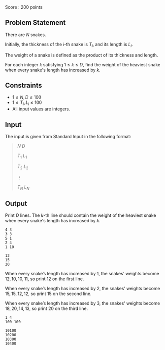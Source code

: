 Score : $200$ points

## Problem Statement

There are $N$ snakes.

Initially, the thickness of the $i$-th snake is $T_i$, and its length is $L_i$.

The weight of a snake is defined as the product of its thickness and length.

For each integer $k$ satisfying $1 \leq k \leq D$, find the weight of the heaviest snake when every snake's length has increased by $k$. 

## Constraints

- $1 \leq N, D \leq 100$
- $1 \leq T_i, L_i \leq 100$
- All input values are integers.

## Input

The input is given from Standard Input in the following format:

> $N$ $D$
> 
> $T_1$ $L_1$
> 
> $T_2$ $L_2$
> 
> $\vdots$
> 
> $T_N$ $L_N$

## Output

Print $D$ lines. The $k$-th line should contain the weight of the heaviest snake when every snake's length has increased by $k$.

```input1
4 3
3 3
5 1
2 4
1 10
```

```output1
12
15
20
```

When every snake’s length has increased by $1$, the snakes' weights become $12, 10, 10, 11$, so print $12$ on the first line.

When every snake’s length has increased by $2$, the snakes' weights become $15, 15, 12, 12$, so print $15$ on the second line.

When every snake’s length has increased by $3$, the snakes' weights become $18, 20, 14, 13$, so print $20$ on the third line.

```input2
1 4
100 100
```

```output2
10100
10200
10300
10400
```